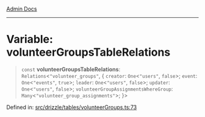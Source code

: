 [Admin Docs](/)

***

# Variable: volunteerGroupsTableRelations

> `const` **volunteerGroupsTableRelations**: `Relations`\<`"volunteer_groups"`, \{ `creator`: `One`\<`"users"`, `false`\>; `event`: `One`\<`"events"`, `true`\>; `leader`: `One`\<`"users"`, `false`\>; `updater`: `One`\<`"users"`, `false`\>; `volunteerGroupAssignmentsWhereGroup`: `Many`\<`"volunteer_group_assignments"`\>; \}\>

Defined in: [src/drizzle/tables/volunteerGroups.ts:73](https://github.com/PalisadoesFoundation/talawa-api/blob/cdfbce71d27e05f54d88d4024c1f555015ff1fad/src/drizzle/tables/volunteerGroups.ts#L73)
